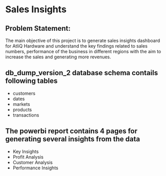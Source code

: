 # Sales Insights

## Problem Statement:
The main objective of this project is to generate sales insights dashboard for AtliQ Hardware and understand the key findings related to sales numbers, performance of the business in different regions with the aim to increase the sales and generating more revenues.

## db_dump_version_2 database schema contails following tables
- customers
- dates
- markets
- products
- transactions

## The powerbi report contains 4 pages for generating several insights from the data
- Key Insights
- Profit Analysis
- Customer Analysis
- Performance Insights
